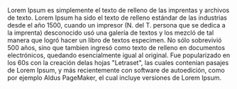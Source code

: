 Lorem Ipsum es simplemente el texto de relleno de las imprentas y
archivos de texto. Lorem Ipsum ha sido el texto de relleno estándar
de las industrias desde el año 1500, cuando un impresor
(N. del T. persona que se dedica a la imprenta) desconocido usó una
galería de textos y los mezcló de tal manera que logró hacer un libro
de textos especimen. No sólo sobrevivió 500 años, sino que tambien ingresó
como texto de relleno en documentos electrónicos, quedando esencialmente
igual al original. Fue popularizado en los 60s con la creación delas hojas
"Letraset", las cuales contenian pasajes de Lorem Ipsum, y más
recientemente con software de autoedición, como por ejemplo Aldus
PageMaker, el cual incluye versiones de Lorem Ipsum.
